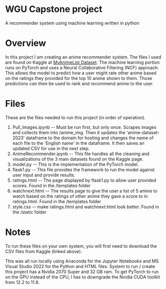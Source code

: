 # WGU Capstone project
A recommender system using machine learning written in python

# Overview
In this project I am creating an anime recommender system. The files I used are found on Kaggle at [MyAnimeList Dataset](https://www.kaggle.com/datasets/dbdmobile/myanimelist-dataset). The machine learning portion runs on PyTorch and uses a Neural Collaborative Filtering (NCF) approach. This allows the model to predict how a user might rate other anime based on the ratings they provided for the top 10 anime shown to them. Those predictions can then be used to rank and recommend anime to the user.

# Files
These are the files needed to run this project (in order of operation). 
1. Pull_Images.ipynb -- Must be run first, but only once. Scrapes images and collects them into /anime_img. Then it updates the 'anime-dataset-2023' dataframe to the domain for hosting and changes the name of each file to the 'English name' in the dataframe. It then saves an updated CSV for use in the next step.
2. AnimeRecommender.ipynb -- This file handles all the cleaning and visualizations of the 3 main datasets found on the Kaggle page.
3. model.py -- This is the implementation of the PyTorch model.
4. flask1.py -- This file provides the framework to run the model against user input and provide results.
5. ratings.html -- The page displayed by flask1.py to allow user provided scores. Found in the /templates folder
6. watchnext.html -- The results page to give the user a list of 5 anime to watch based on the ratings of other anime they gave a score to in ratings.html. Found in the /templates folder
7. style.css -- make ratings.html and watchnext.html look better. Found in the /static folder

# Notes
To run these files on your own system, you will first need to download the CSV files from Kaggle (linked above). 

This was all run locally using Anaconda for the Jupyter Notebooks and MS Visual Studio 2022 for the Python and HTML files. System to run / create this project has a Nvidia 2070 Super and 32 GB ram. To get PyTorch to run on the GPU instead of the CPU, I has to downgrade the Nvidia CUDA toolkit from 12.2 to 11.8.

